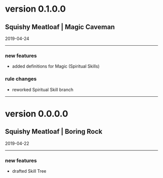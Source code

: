 # version 0.1.0.0

## Squishy Meatloaf | Magic Caveman

2019-04-24

---
### new features

- added definitions for Magic (Spiritual Skills)

### rule changes

- reworked Spiritual Skill branch

---
# version 0.0.0.0

## Squishy Meatloaf | Boring Rock

2019-04-22

---
### new features

- drafted Skill Tree

